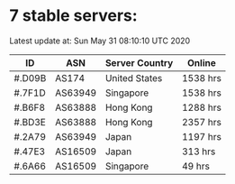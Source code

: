 # 7 stable servers:

Latest update at: Sun May 31 08:10:10 UTC 2020

| ID | ASN | Server Country | Online |
| -- | --- | -------------- | ------ |
| #.D09B | AS174 | United States | 1538 hrs |
| #.7F1D | AS63949 | Singapore | 1538 hrs |
| #.B6F8 | AS63888 | Hong Kong | 1288 hrs |
| #.BD3E | AS63888 | Hong Kong | 2357 hrs |
| #.2A79 | AS63949 | Japan | 1197 hrs |
| #.47E3 | AS16509 | Japan | 313 hrs |
| #.6A66 | AS16509 | Singapore | 49 hrs |

